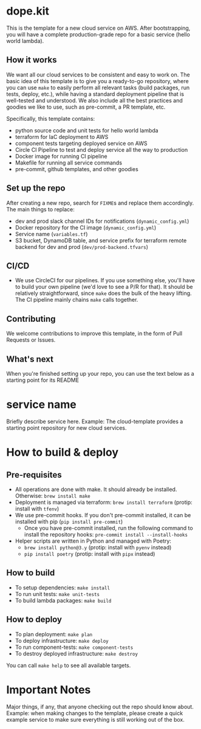 # dope.kit

This is the template for a new cloud service on AWS. After bootstrapping, you will have a complete production-grade repo for a basic service (hello world lambda).


## How it works
We want all our cloud services to be consistent and easy to work on. The basic idea of this template is to give you a ready-to-go repository, where you can use `make` to easily perform all relevant tasks (build packages, run tests, deploy, etc.), while having a standard deployment pipeline that is well-tested and understood. We also include all the best practices and goodies we like to use, such as pre-commit, a PR template, etc.

Specifically, this template contains:
- python source code and unit tests for hello world lambda
- terraform for IaC deployment to AWS
- component tests targeting deployed service on AWS
- Circle CI Pipeline to test and deploy service all the way to production
- Docker image for running CI pipeline
- Makefile for running all service commands
- pre-commit, github templates, and other goodies

## Set up the repo
 After creating a new repo, search for `FIXME`s and replace them accordingly. The main things to replace:
 - dev and prod slack channel IDs for notifications (`dynamic_config.yml`)
 - Docker repository for the CI image (`dynamic_config.yml`)
 - Service name (`variables.tf`)
 - S3 bucket, DynamoDB table, and service prefix for terraform remote backend for dev and prod (`dev/prod-backend.tfvars`)


## CI/CD
- We use CircleCI for our pipelines. If you use something else, you'll have to build your own pipeline (we'd love to see a P/R for that). It should be relatively straightforward, since `make` does the bulk of the heavy lifting. The CI pipeline mainly chains `make` calls together.

## Contributing
We welcome contributions to improve this template, in the form of Pull Requests or Issues.

## What's next

When you're finished setting up your repo, you can use the text below as a starting point for its README

# service name

Briefly describe service here.
Example: The cloud-template provides a starting point repository for new cloud services.

# How to build & deploy
## Pre-requisites

* All operations are done with make. It should already be installed. Otherwise: `brew install make`
* Deployment is managed via terraform: `brew install terraform` (protip: install with `tfenv`)
* We use pre-commit hooks. If you don't pre-commit installed, it can be installed with pip (`pip install pre-commit`)
  * Once you have pre-commit installed, run the following command to install the repository hooks: `pre-commit install --install-hooks`
* Helper scripts are written in Python and managed with Poetry:
  * `brew install python@3.y` (protip: install with `pyenv` instead)
  * `pip install poetry` (protip: install with `pipx` instead)

## How to build
* To setup dependencies: `make install`
* To run unit tests: `make unit-tests`
* To build lambda packages: `make build`

## How to deploy

* To plan deployment: `make plan`
* To deploy infrastructure: `make deploy`
* To run component-tests: `make component-tests`
* To destroy deployed infrastructure: `make destroy`

You can call `make help` to see all available targets.

# Important Notes

Major things, if any, that anyone checking out the repo should know about.
Example: when making changes to the template, please create a quick example service to make sure everything is still working out of the box.
